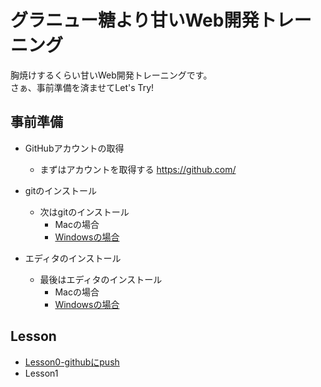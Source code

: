 # グラニュー糖より甘いWeb開発トレーニング

胸焼けするくらい甘いWeb開発トレーニングです。  
さぁ、事前準備を済ませてLet's Try!

## 事前準備
+ GitHubアカウントの取得
  + まずはアカウントを取得する https://github.com/



+ gitのインストール
  + 次はgitのインストール
    + Macの場合
    + [Windowsの場合](https://github.com/shiro83/special_training_in_hell_TypeWeb/wiki/git%E3%82%A4%E3%83%B3%E3%82%B9%E3%83%88%E3%83%BC%E3%83%AB%EF%BC%88Windows%EF%BC%89)


+ エディタのインストール
  + 最後はエディタのインストール
    + Macの場合
    + [Windowsの場合](https://github.com/shiro83/special_training_in_hell_TypeWeb/wiki/%E3%82%A8%E3%83%87%E3%82%A3%E3%82%BF%E3%82%A4%E3%83%B3%E3%82%B9%E3%83%88%E3%83%BC%E3%83%AB%EF%BC%88Windows%EF%BC%89)

## Lesson
+ [Lesson0-githubにpush](Lesson0/Lesson0.md)
+ Lesson1
